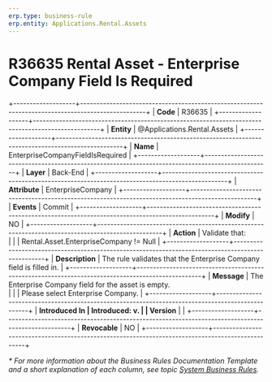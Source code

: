 ```yaml
---
erp.type: business-rule
erp.entity: Applications.Rental.Assets
---
```

# R36635 Rental Asset - Enterprise Company Field Is Required
+-------------------+--------------------------------------------------------------------------------------------------+
| **Code**          | R36635                                                                                           |
+-------------------+--------------------------------------------------------------------------------------------------+
| **Entity**        | @Applications.Rental.Assets                                                                      |
+-------------------+--------------------------------------------------------------------------------------------------+
| **Name**          | EnterpriseCompanyFieldIsRequired                                                                 |
+-------------------+--------------------------------------------------------------------------------------------------+
| **Layer**         | Back-End                                                                                         |
+-------------------+--------------------------------------------------------------------------------------------------+
| **Attribute**     | EnterpriseCompany                                                                                |
+-------------------+--------------------------------------------------------------------------------------------------+
| **Events**        | Commit                                                                                           |
+-------------------+--------------------------------------------------------------------------------------------------+
| **Modify**        | NO                                                                                               |
+-------------------+--------------------------------------------------------------------------------------------------+
| **Action**        | Validate that: <br/>                                                                             |
|                   | Rental.Asset.EnterpriseCompany != Null                                                           |
+-------------------+--------------------------------------------------------------------------------------------------+
| **Description**   | The rule validates that the Enterprise Company field is filled in.                               |
+-------------------+--------------------------------------------------------------------------------------------------+
| **Message**       | Тhe Enterprise Company field for the asset is empty. <br/>                                       |
|                   | Please select Enterprise Company.                                                                |
+-------------------+--------------------------------------------------------------------------------------------------+
| **Introduced In   | Introduced: v.                                                                                   |
| Version**         |                                                                                                  |
+-------------------+--------------------------------------------------------------------------------------------------+
| **Revocable**     | NO                                                                                               |
+-------------------+--------------------------------------------------------------------------------------------------+

*\* For more information about the Business Rules Documentation Template and a short explanation of each column, see
topic [System Business Rules](../templates/template-description-system-business-rules.md).*
